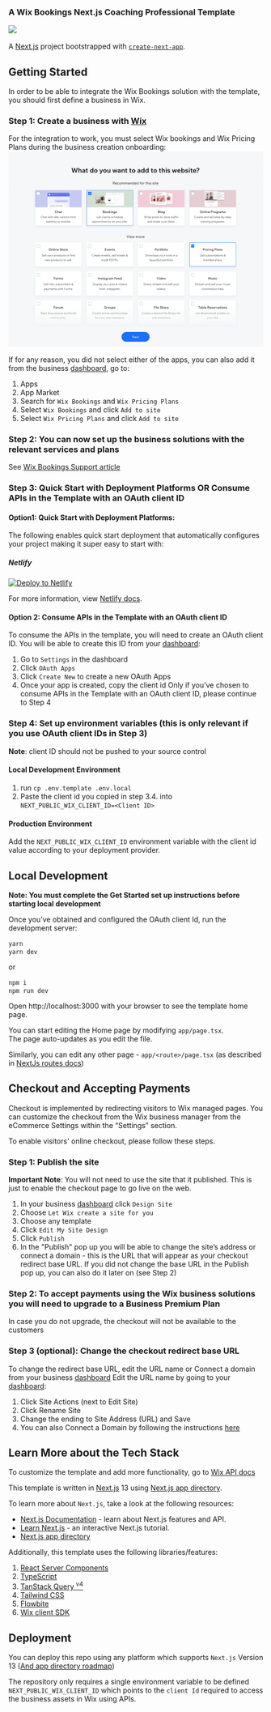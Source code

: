 ### A Wix Bookings Next.js Coaching Professional Template
![](docs/media/template-showcase.gif)


A [Next.js](https://nextjs.org/) project bootstrapped with [`create-next-app`](https://github.com/vercel/next.js/tree/canary/packages/create-next-app).

## Getting Started

In order to be able to integrate the Wix Bookings solution with the template, you should first define a business in Wix.


### Step 1: Create a business with [Wix](http://wix.com/intro/main)
For the integration to work, you must select Wix bookings and Wix Pricing Plans during the business creation onboarding:
![](docs/media/business-first-funnel.png)

If for any reason, you did not select either of the apps, you can also add it from the business [dashboard](https://manage.wix.com), go to:
1. Apps
2. App Market
3. Search for `Wix Bookings` and `Wix Pricing Plans`
4. Select `Wix Bookings` and click `Add to site`
5. Select `Wix Pricing Plans` and click `Add to site`

### Step 2: You can now set up the business solutions with the relevant services and plans
See [Wix Bookings Support article](https://support.wix.com/en/wix-bookings)

### Step 3: Quick Start with Deployment Platforms OR Consume APIs in the Template with an OAuth client ID
#### Option1: Quick Start with Deployment Platforms:
The following enables quick start deployment that automatically configures your project making it super easy to start with:

##### Netlify

[![Deploy to Netlify](https://www.netlify.com/img/deploy/button.svg)](https://manage.wix.com/headless-funnel-nextjs/netlify?repository=https://github.com/wix/wix-appointments-subscriptions-nextjs-template)

For more information, view [Netlify docs](https://www.netlify.com/blog/2020/11/30/how-to-deploy-next.js-sites-to-netlify/).

#### Option 2: Consume APIs in the Template with an OAuth client ID 
To consume the APIs in the template, you will need to create an OAuth client ID. You will be able to create this ID from your [dashboard](https://manage.wix.com):
1. Go to `Settings` in the dashboard 
2. Click `OAuth Apps` 
3. Click `Create New` to create a new OAuth Apps 
4. Once your app is created, copy the client id
   Only if you’ve chosen to consume APIs in the Template with an OAuth client ID, please continue to Step 4

### Step 4: Set up environment variables (this is only relevant if you use OAuth client IDs in Step 3)
**Note**: client ID should not be pushed to your source control

#### Local Development Environment 
1. run `cp .env.template .env.local`
2. Paste the client id you copied in step 3.4. into `NEXT_PUBLIC_WIX_CLIENT_ID=<Client ID>`
#### Production Environment
Add the `NEXT_PUBLIC_WIX_CLIENT_ID` environment variable with the client id value according to your deployment provider.

## Local Development
**Note: You must complete the Get Started set up instructions before starting local development**

Once you’ve obtained and configured the OAuth client Id, run the development server:
```shell
yarn
yarn dev
```
or
```shell
npm i
npm run dev
```
Open http://localhost:3000 with your browser to see the template home page.

You can start editing the Home page by modifying `app/page.tsx`.<br>
The page auto-updates as you edit the file.

Similarly, you can edit any other page - `app/<route>/page.tsx` (as described in [NextJs routes docs](https://beta.nextjs.org/docs/routing/defining-routes))

## Checkout and Accepting Payments
Checkout is implemented by redirecting visitors to Wix managed pages. You can customize the checkout from the Wix business manager from the eCommerce Settings within the “Settings” section.

To enable visitors' online checkout, please follow these steps.
### Step 1: Publish the site
**Important Note**: You will not need to use the site that it published. This is just to enable the checkout page to go live on the web.

1. In your business [dashboard](https://manage.wix.com) click `Design Site`
2. Choose `Let Wix create a site for you` 
3. Choose any template
4. Click `Edit My Site Design`
5. Click `Publish`
6. In the "Publish" pop up you will be able to change the site’s address or connect a domain - this is the URL that will appear as your checkout redirect base URL. If you did not change the base URL in the Publish pop up, you can also do it later on (see Step 2)

### Step 2: To accept payments using the Wix business solutions you will need to upgrade to a Business Premium Plan
In case you do not upgrade, the checkout will not be available to the customers

### Step 3 (optional): Change the checkout redirect base URL
To change the redirect base URL, edit the URL name or Connect a domain from your business [dashboard](https://manage.wix.com)
Edit the URL name by going to your [dashboard](https://manage.wix.com):
1. Click Site Actions (next to Edit Site)
2. Click Rename Site
3. Change the ending to Site Address (URL) and Save
4. You can also Connect a Domain by following the instructions [here](https://support.wix.com/en/article/about-domains)

## Learn More about the Tech Stack
To customize the template and add more functionality, go to [Wix API docs](https://dev.wix.com/api/sdk/introduction)

This template is written in [Next.js](https://nextjs.org/docs) 13 using [Next.js app directory](https://beta.nextjs.org/docs/app-directory-roadmap).

To learn more about `Next.js`, take a look at the following resources:
- [Next.js Documentation](https://nextjs.org/docs) - learn about Next.js features and API.
- [Learn Next.js](https://nextjs.org/learn) - an interactive Next.js tutorial.
- [Next.js app directory](https://beta.nextjs.org/docs/app-directory-roadmap)

Additionally, this template uses the following libraries/features:
1. [React Server Components](https://nextjs.org/docs/advanced-features/react-18/server-components)
2. [TypeScript](https://www.typescriptlang.org/docs/handbook/release-notes/typescript-4-9.html)
3. [TanStack Query <sup>v4</sup>](https://tanstack.com/query/latest)
4. [Tailwind CSS](https://tailwindcss.com/)
5. [Flowbite](https://flowbite.com/)
6. [Wix client SDK](https://dev.wix.com/api/sdk/introduction)

## Deployment
You can deploy this repo using any platform which supports `Next.js` Version 13 ([And app directory roadmap](https://beta.nextjs.org/docs/app-directory-roadmap))

The repository only requires a single environment variable to be defined `NEXT_PUBLIC_WIX_CLIENT_ID` which points to the `client Id` required to access the business assets in Wix using APIs.
